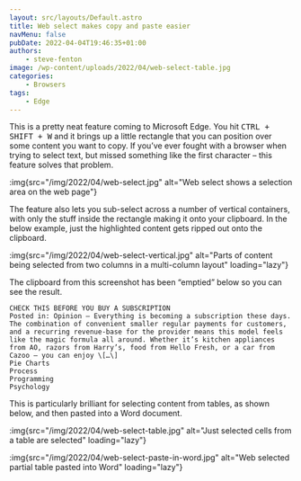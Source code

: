 ```yaml
---
layout: src/layouts/Default.astro
title: Web select makes copy and paste easier
navMenu: false
pubDate: 2022-04-04T19:46:35+01:00
authors:
    - steve-fenton
image: /wp-content/uploads/2022/04/web-select-table.jpg
categories:
    - Browsers
tags:
    - Edge
---
```


This is a pretty neat feature coming to Microsoft Edge. You hit <kbd>CTRL + SHIFT + W</kbd> and it brings up a little rectangle that you can position over some content you want to copy. If you’ve ever fought with a browser when trying to select text, but missed something like the first character – this feature solves that problem.

:img{src="/img/2022/04/web-select.jpg" alt="Web select shows a selection area on the web page"}

The feature also lets you sub-select across a number of vertical containers, with only the stuff inside the rectangle making it onto your clipboard. In the below example, just the highlighted content gets ripped out onto the clipboard.

:img{src="/img/2022/04/web-select-vertical.jpg" alt="Parts of content being selected from two columns in a multi-column layout" loading="lazy"}

The clipboard from this screenshot has been “emptied” below so you can see the result.

```
CHECK THIS BEFORE YOU BUY A SUBSCRIPTION  
Posted in: Opinion – Everything is becoming a subscription these days. The combination of convenient smaller regular payments for customers, and a recurring revenue-base for the provider means this model feels like the magic formula all around. Whether it’s kitchen appliances from AO, razors from Harry’s, food from Hello Fresh, or a car from Cazoo – you can enjoy \[…\]  
Pie Charts  
Process  
Programming  
Psychology
```

This is particularly brilliant for selecting content from tables, as shown below, and then pasted into a Word document.

:img{src="/img/2022/04/web-select-table.jpg" alt="Just selected cells from a table are selected" loading="lazy"}

:img{src="/img/2022/04/web-select-paste-in-word.jpg" alt="Web selected partial table pasted into Word" loading="lazy"}